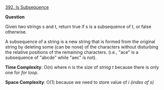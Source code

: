 [392. Is Subsequence](https://leetcode.com/problems/is-subsequence/)


__Question__

Given two strings s and t, return true if s is a subsequence of t, or false otherwise.

A subsequence of a string is a new string that is formed from the original string by deleting some (can be none) of the characters without disturbing the relative positions of the remaining characters. (i.e., "ace" is a subsequence of "abcde" while "aec" is not).



  __Time Complexity__: O(n) where n is the size of _string t_ because there is only one for _for loop_.
 
 
 __Space Complexity__: O(1) because we need to store value of _i (index of s)_
